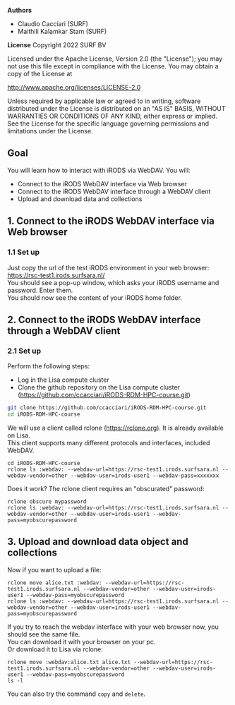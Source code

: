 **Authors**
- Claudio Cacciari (SURF)
- Maithili Kalamkar Stam (SURF)

**License**
Copyright 2022 SURF BV

Licensed under the Apache License, Version 2.0 (the "License"); you may not use this file except in compliance with the License. You may obtain a copy of the License at

http://www.apache.org/licenses/LICENSE-2.0

Unless required by applicable law or agreed to in writing, software distributed under the License is distributed on an "AS IS" BASIS, WITHOUT WARRANTIES OR CONDITIONS OF ANY KIND, either express or implied. See the License for the specific language governing permissions and limitations under the License.

## Goal
You will learn how to interact with iRODS via WebDAV. You will:

- Connect to the iRODS WebDAV interface via Web browser
- Connect to the iRODS WebDAV interface through a WebDAV client
- Upload and download data and collections

## 1. Connect to the iRODS WebDAV interface via Web browser

### 1.1 Set up

Just copy the url of the test iRODS environment in your web browser: https://rsc-test1.irods.surfsara.nl/  
You should see a pop-up window, which asks your iRODS username and password. Enter them.  
You should now see the content of your iRODS home folder.

## 2. Connect to the iRODS WebDAV interface through a WebDAV client

### 2.1 Set up

Perform the following steps: 

- Log in the Lisa compute cluster
- Clone the github repository on the Lisa compute cluster (https://github.com/ccacciari/iRODS-RDM-HPC-course.git)

```sh
git clone https://github.com/ccacciari/iRODS-RDM-HPC-course.git
cd iRODS-RDM-HPC-course
```

We will use a client called rclone (https://rclone.org). It is already available on Lisa.  
This client supports many different protocols and interfaces, included WebDAV.

```
cd iRODS-RDM-HPC-course
rclone ls :webdav: --webdav-url=https://rsc-test1.irods.surfsara.nl --webdav-vendor=other --webdav-user=irods-user1 --webdav-pass=xxxxxxx
```

Does it work? The rclone client requires an "obscurated" password:

```
rclone obscure mypassword
rclone ls :webdav: --webdav-url=https://rsc-test1.irods.surfsara.nl --webdav-vendor=other --webdav-user=irods-user1 --webdav-pass=myobscurepassword
```

## 3. Upload and download data object and collections

Now if you want to upload a file:

```
rclone move alice.txt :webdav: --webdav-url=https://rsc-test1.irods.surfsara.nl --webdav-vendor=other --webdav-user=irods-user1 --webdav-pass=myobscurepassword
rclone ls :webdav: --webdav-url=https://rsc-test1.irods.surfsara.nl --webdav-vendor=other --webdav-user=irods-user1 --webdav-pass=myobscurepassword
```

If you try to reach the webdav interface with your web browser now, you should see the same file.  
You can download it with your browser on your pc.  
Or download it to Lisa via rclone:

```
rclone move :webdav:alice.txt alice.txt --webdav-url=https://rsc-test1.irods.surfsara.nl --webdav-vendor=other --webdav-user=irods-user1 --webdav-pass=myobscurepassword
ls -l
```

You can also try the command ```copy``` and ```delete```.